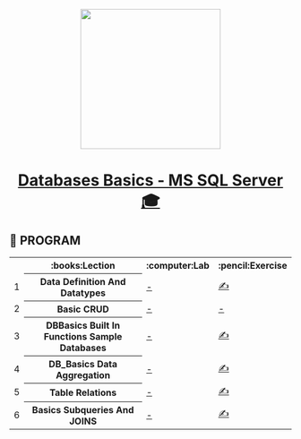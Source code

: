 <p align="center"><img src="http://spaceappschallengebulgaria.eu/sites/default/files/softuni.png" width = 250 /></p>

# <a href="https://softuni.bg/trainings/2495/databases-basics-ms-sql-server-september-2019"><p align="center"> Databases Basics - MS SQL Server :mortar_board:<p></a>



## &#128190; PROGRAM

<table>
<tr>
  <th></th><th>:books:Lection</th><th>:computer:Lab</th><th>:pencil:Exercise</th>
</tr>
<tr>
  <td>1</td>
  <th>Data Definition And Datatypes</th>
  <td><a href="" >-</a></td>
  <td><a href="https://github.com/nikolay-doichev/Csharp-Databases-Basics-September-2019/tree/master/Databases%20Basics%20-%20MS%20SQL%20Server" >&#9997;</a></td>  
</tr>
<tr>
  <td>2</td>
   <th>Basic CRUD</th>
  <td><a href="" >-</a></td>
  <td><a href="" >-</a></td>   
</tr>
  <tr>
  <td>3</td>
    <th>DBBasics Built In Functions Sample Databases</th>
    <td><a href="" >-</a></td>
    <td><a href="https://github.com/nikolay-doichev/Csharp-Databases-Basics-September-2019/tree/master/Databases%20Basics%20-%20MS%20SQL%20Server/03.DBBasicsBuiltInFunctionsSampleDatabases_Exercise" >&#9997;</a></td>    
</tr>
  <tr>
  <td>4</td>
    <th>DB_Basics Data Aggregation</th>
    <td><a href="" >-</a></td>
    <td><a href="https://github.com/nikolay-doichev/Csharp-Databases-Basics-September-2019/tree/master/Databases%20Basics%20-%20MS%20SQL%20Server/04.DB_BasicsDataAggregation_Exercise" >&#9997;</a></td>    
</tr>
  <tr>
  <td>5</td>
    <th>Table Relations</th>
    <td><a href="" >-</a></td>
    <td><a href="https://github.com/nikolay-doichev/Csharp-Databases-Basics-September-2019/tree/master/Databases%20Basics%20-%20MS%20SQL%20Server/05.TableRelations_Exercise" >&#9997;</a></td>    
</tr>
  <tr>
  <td>6</td>
    <th>Basics Subqueries And JOINS</th>
    <td><a href="" >-</a></td>
    <td><a href="https://github.com/nikolay-doichev/Csharp-Databases-Basics-September-2019/tree/master/Databases%20Basics%20-%20MS%20SQL%20Server/06.Basics-Subqueries-And-JOINs" >&#9997;</a></td>    
</tr>
  </table>
